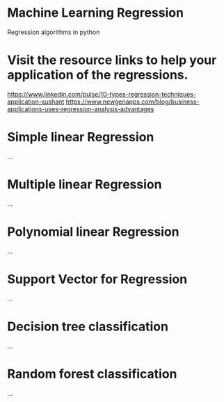 # Machine Learning Regression
Regression algorithms in python

# Visit the resource links to help your application of the regressions.
https://www.linkedin.com/pulse/10-types-regression-techniques-application-sushant
https://www.newgenapps.com/blog/business-applications-uses-regression-analysis-advantages

# Simple linear Regression
...

# Multiple linear Regression
...

# Polynomial linear Regression
...

# Support Vector for Regression
...

# Decision tree classification
...

# Random forest classification
...



